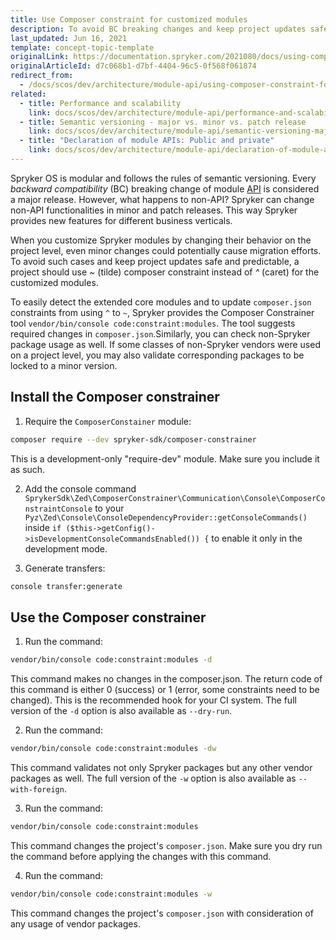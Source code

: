 ```yaml
---
title: Use Composer constraint for customized modules
description: To avoid BC breaking changes and keep project updates safe and predictable, a project should use ~ (tilde) composer constraint instead of ^ (caret) for the customized modules.
last_updated: Jun 16, 2021
template: concept-topic-template
originalLink: https://documentation.spryker.com/2021080/docs/using-composer-constraint
originalArticleId: d7c068b1-d7bf-4404-96c5-0f568f061874
redirect_from:
  - /docs/scos/dev/architecture/module-api/using-composer-constraint-for-customized-modules.html
related:
  - title: Performance and scalability
    link: docs/scos/dev/architecture/module-api/performance-and-scalability.html
  - title: Semantic versioning - major vs. minor vs. patch release
    link: docs/scos/dev/architecture/module-api/semantic-versioning-major-vs.-minor-vs.-patch-release.html
  - title: "Declaration of module APIs: Public and private"
    link: docs/scos/dev/architecture/module-api/declaration-of-module-apis-public-and-private.html
---
```


Spryker OS is modular and follows the rules of semantic versioning. Every _backward compatibility_ (BC) breaking change of module [API](/docs/scos/dev/architecture/module-api/definition-of-module-api.html) is considered a major release. However, what happens to non-API? Spryker can change non-API functionalities in minor and patch releases. This way Spryker provides new features for different business verticals.

When you customize Spryker modules by changing their behavior on the project level, even minor changes could potentially cause migration efforts. To avoid such cases and keep project updates safe and predictable, a project should use _~_ (tilde) composer constraint instead of _^_ (caret) for the customized modules.

To easily detect the extended core modules and to update `composer.json` constraints from using `^` to `~`, Spryker provides the Composer Constrainer tool `vendor/bin/console code:constraint:modules`. The tool suggests required changes in `composer.json`.Similarly, you can check non-Spryker package usage as well. If some classes of non-Spryker vendors were used on a project level, you may also validate corresponding packages to be locked to a minor version.

## Install the Composer constrainer

1. Require the `ComposerConstainer` module:

```bash
composer require --dev spryker-sdk/composer-constrainer
```

This is a development-only "require-dev" module. Make sure you include it as such.

2. Add the console command `SprykerSdk\Zed\ComposerConstrainer\Communication\Console\ComposerConstraintConsole` to your `Pyz\Zed\Console\ConsoleDependencyProvider::getConsoleCommands()` inside `if ($this->getConfig()->isDevelopmentConsoleCommandsEnabled()) {` to enable it only in the development mode.

3. Generate transfers:

```bash
console transfer:generate
```

## Use the Composer constrainer

1. Run the command:

```bash
vendor/bin/console code:constraint:modules -d
```

This command makes no changes in the composer.json. The return code of this command is either 0 (success) or 1 (error, some constraints need to be changed). This is the recommended hook for your CI system. The full version of the `-d` option is also available as `--dry-run`.

2. Run the command:

```bash
vendor/bin/console code:constraint:modules -dw
```

This command validates not only Spryker packages but any other vendor packages as well. The full version of the `-w` option is also available as `--with-foreign`.

3. Run the command:

```bash
vendor/bin/console code:constraint:modules
```

This command changes the project's `composer.json`. Make sure you dry run the command before applying the changes with this command.

4. Run the command:

```bash
vendor/bin/console code:constraint:modules -w
```

This command changes the project's `composer.json` with consideration of any usage of vendor packages.
